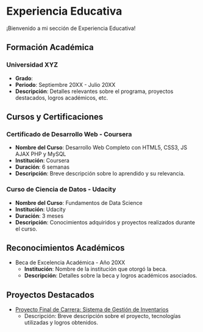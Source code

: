 # Experiencia Educativa

¡Bienvenido a mi sección de Experiencia Educativa!

## Formación Académica

### Universidad XYZ
- **Grado**: 
- **Periodo**: Septiembre 20XX - Julio 20XX
- **Descripción**: Detalles relevantes sobre el programa, proyectos destacados, logros académicos, etc.

## Cursos y Certificaciones

### Certificado de Desarrollo Web - Coursera
- **Nombre del Curso**: Desarrollo Web Completo con HTML5, CSS3, JS AJAX PHP y MySQL
- **Institución**: Coursera
- **Duración**: 6 semanas
- **Descripción**: Breve descripción sobre lo aprendido y su relevancia.

### Curso de Ciencia de Datos - Udacity
- **Nombre del Curso**: Fundamentos de Data Science
- **Institución**: Udacity
- **Duración**: 3 meses
- **Descripción**: Conocimientos adquiridos y proyectos realizados durante el curso.

## Reconocimientos Académicos

- Beca de Excelencia Académica - Año 20XX
  - **Institución**: Nombre de la institución que otorgó la beca.
  - **Descripción**: Detalles sobre la beca y logros académicos asociados.

## Proyectos Destacados

- [Proyecto Final de Carrera: Sistema de Gestión de Inventarios](link_al_repositorio)
  - Descripción: Breve descripción sobre el proyecto, tecnologías utilizadas y logros obtenidos.
